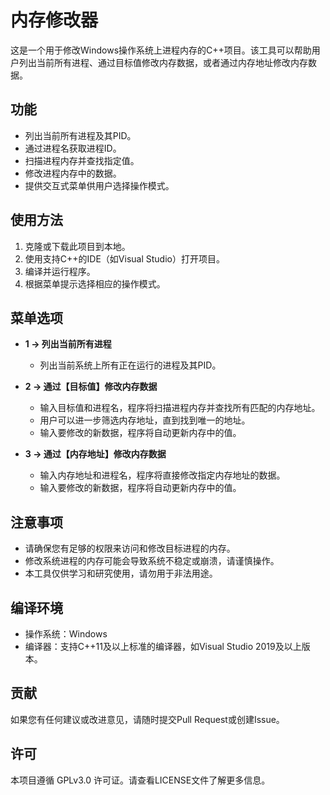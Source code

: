 # 内存修改器

这是一个用于修改Windows操作系统上进程内存的C++项目。该工具可以帮助用户列出当前所有进程、通过目标值修改内存数据，或者通过内存地址修改内存数据。

## 功能

- 列出当前所有进程及其PID。
- 通过进程名获取进程ID。
- 扫描进程内存并查找指定值。
- 修改进程内存中的数据。
- 提供交互式菜单供用户选择操作模式。

## 使用方法

1. 克隆或下载此项目到本地。
2. 使用支持C++的IDE（如Visual Studio）打开项目。
3. 编译并运行程序。
4. 根据菜单提示选择相应的操作模式。

## 菜单选项

- **1 -> 列出当前所有进程**
  - 列出当前系统上所有正在运行的进程及其PID。
  
- **2 -> 通过【目标值】修改内存数据**
  - 输入目标值和进程名，程序将扫描进程内存并查找所有匹配的内存地址。
  - 用户可以进一步筛选内存地址，直到找到唯一的地址。
  - 输入要修改的新数据，程序将自动更新内存中的值。

- **3 -> 通过【内存地址】修改内存数据**
  - 输入内存地址和进程名，程序将直接修改指定内存地址的数据。
  - 输入要修改的新数据，程序将自动更新内存中的值。

## 注意事项

- 请确保您有足够的权限来访问和修改目标进程的内存。
- 修改系统进程的内存可能会导致系统不稳定或崩溃，请谨慎操作。
- 本工具仅供学习和研究使用，请勿用于非法用途。

## 编译环境

- 操作系统：Windows
- 编译器：支持C++11及以上标准的编译器，如Visual Studio 2019及以上版本。

## 贡献

如果您有任何建议或改进意见，请随时提交Pull Request或创建Issue。

## 许可

本项目遵循 GPLv3.0 许可证。请查看LICENSE文件了解更多信息。


